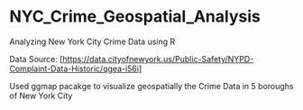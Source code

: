 # NYC_Crime_Geospatial_Analysis
Analyzing New York City Crime Data using R


Data Source: [https://data.cityofnewyork.us/Public-Safety/NYPD-Complaint-Data-Historic/qgea-i56i]

Used ggmap pacakge to visualize geospatially the Crime Data in 5 boroughs of New York City

